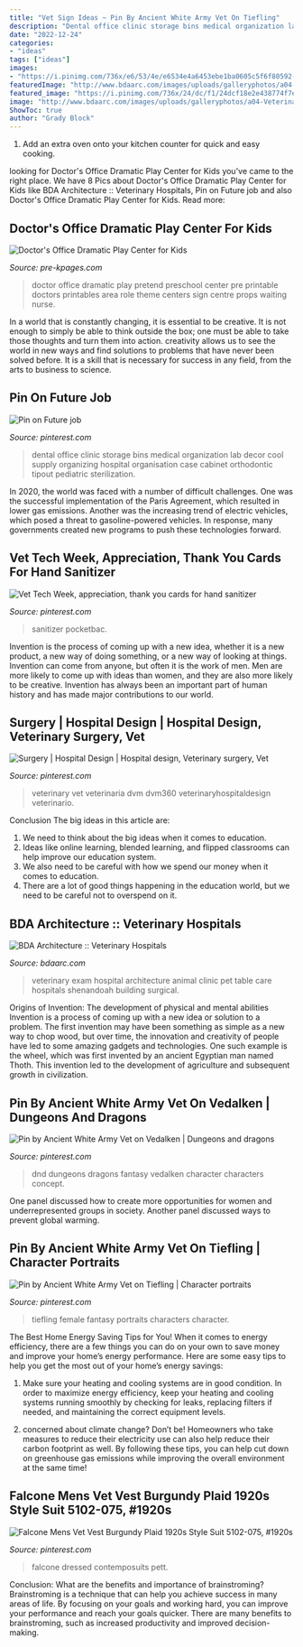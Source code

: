 ```yaml
---
title: "Vet Sign Ideas ~ Pin By Ancient White Army Vet On Tiefling"
description: "Dental office clinic storage bins medical organization lab decor cool supply organizing hospital organisation case cabinet orthodontic tipout pediatric sterilization"
date: "2022-12-24"
categories:
- "ideas"
tags: ["ideas"]
images:
- "https://i.pinimg.com/736x/e6/53/4e/e6534e4a6453ebe1ba0605c5f6f80592--pet-hospital-clinic-design.jpg"
featuredImage: "http://www.bdaarc.com/images/uploads/galleryphotos/a04-Veterinary-Exam-Room.jpg"
featured_image: "https://i.pinimg.com/736x/24/dc/f1/24dcf18e2e438774f7e6ca257bd846e3.jpg"
image: "http://www.bdaarc.com/images/uploads/galleryphotos/a04-Veterinary-Exam-Room.jpg"
ShowToc: true
author: "Grady Block"
---
```



1. Add an extra oven onto your kitchen counter for quick and easy cooking.

	

		
looking for Doctor&#039;s Office Dramatic Play Center for Kids you've came to the right place. We have 8 Pics about Doctor&#039;s Office Dramatic Play Center for Kids like BDA Architecture :: Veterinary Hospitals, Pin on Future job and also Doctor&#039;s Office Dramatic Play Center for Kids. Read more:
		
    
## Doctor&#039;s Office Dramatic Play Center For Kids

<img loading=lazy src="https://s28301.pcdn.co/wp-content/uploads/2012/02/Pretend-Doctor-Office-Preschool.jpg" onerror="this.onerror=null;this.src='https://tse1.mm.bing.net/th?id=OIP.LkS5vv0Mbr5NVfcAwovlKwHaLI&amp;pid=15.1';" alt="Doctor&#039;s Office Dramatic Play Center for Kids">

_Source: pre-kpages.com_

>doctor office dramatic play pretend preschool center pre printable doctors printables area role theme centers sign centre props waiting nurse. 

	

In a world that is constantly changing, it is essential to be creative. It is not enough to simply be able to think outside the box; one must be able to take those thoughts and turn them into action. creativity allows us to see the world in new ways and find solutions to problems that have never been solved before. It is a skill that is necessary for success in any field, from the arts to business to science.

    
## Pin On Future Job

<img loading=lazy src="https://i.pinimg.com/736x/4a/77/d1/4a77d177a5968075dbfc05a2562e0605.jpg" onerror="this.onerror=null;this.src='https://tse2.mm.bing.net/th?id=OIP.UNf8UMhLugsQVj5w9YvwdQHaJ7&amp;pid=15.1';" alt="Pin on Future job">

_Source: pinterest.com_

>dental office clinic storage bins medical organization lab decor cool supply organizing hospital organisation case cabinet orthodontic tipout pediatric sterilization. 

	

In 2020, the world was faced with a number of difficult challenges. One was the successful implementation of the Paris Agreement, which resulted in lower gas emissions. Another was the increasing trend of electric vehicles, which posed a threat to gasoline-powered vehicles. In response, many governments created new programs to push these technologies forward. 

    
## Vet Tech Week, Appreciation, Thank You Cards For Hand Sanitizer

<img loading=lazy src="https://i.pinimg.com/736x/c2/86/3e/c2863e1555c6d50cad39f4eae662f494.jpg" onerror="this.onerror=null;this.src='https://tse1.mm.bing.net/th?id=OIP.j--TjWA_QpgcwQvnNfDj-AHaJ3&amp;pid=15.1';" alt="Vet Tech Week, appreciation, thank you cards for hand sanitizer">

_Source: pinterest.com_

>sanitizer pocketbac. 

	

Invention is the process of coming up with a new idea, whether it is a new product, a new way of doing something, or a new way of looking at things. Invention can come from anyone, but often it is the work of men. Men are more likely to come up with ideas than women, and they are also more likely to be creative. Invention has always been an important part of human history and has made major contributions to our world.

    
## Surgery | Hospital Design | Hospital Design, Veterinary Surgery, Vet

<img loading=lazy src="https://i.pinimg.com/736x/e6/53/4e/e6534e4a6453ebe1ba0605c5f6f80592--pet-hospital-clinic-design.jpg" onerror="this.onerror=null;this.src='https://tse4.mm.bing.net/th?id=OIP.xB1Cvd9ftmrIhBc-3NfwEwHaFS&amp;pid=15.1';" alt="Surgery | Hospital Design | Hospital design, Veterinary surgery, Vet">

_Source: pinterest.com_

>veterinary vet veterinaria dvm dvm360 veterinaryhospitaldesign veterinario. 

	

Conclusion
The big ideas in this article are:
1. We need to think about the big ideas when it comes to education.
2. Ideas like online learning, blended learning, and flipped classrooms can help improve our education system.
3. We also need to be careful with how we spend our money when it comes to education.
4. There are a lot of good things happening in the education world, but we need to be careful not to overspend on it.

    
## BDA Architecture :: Veterinary Hospitals

<img loading=lazy src="http://www.bdaarc.com/images/uploads/galleryphotos/a04-Veterinary-Exam-Room.jpg" onerror="this.onerror=null;this.src='https://tse3.mm.bing.net/th?id=OIP.can5o1fF0qBnBM-JXdhUiwHaE8&amp;pid=15.1';" alt="BDA Architecture :: Veterinary Hospitals">

_Source: bdaarc.com_

>veterinary exam hospital architecture animal clinic pet table care hospitals shenandoah building surgical. 

	

Origins of Invention: The development of physical and mental abilities
Invention is a process of coming up with a new idea or solution to a problem. The first invention may have been something as simple as a new way to chop wood, but over time, the innovation and creativity of people have led to some amazing gadgets and technologies. One such example is the wheel, which was first invented by an ancient Egyptian man named Thoth. This invention led to the development of agriculture and subsequent growth in civilization.

    
## Pin By Ancient White Army Vet On Vedalken | Dungeons And Dragons

<img loading=lazy src="https://i.pinimg.com/736x/24/dc/f1/24dcf18e2e438774f7e6ca257bd846e3.jpg" onerror="this.onerror=null;this.src='https://tse3.mm.bing.net/th?id=OIP.wR90aO0QdvKSma8an48_2gAAAA&amp;pid=15.1';" alt="Pin by Ancient White Army Vet on Vedalken | Dungeons and dragons">

_Source: pinterest.com_

>dnd dungeons dragons fantasy vedalken character characters concept. 

	

One panel discussed how to create more opportunities for women and underrepresented groups in society. Another panel discussed ways to prevent global warming.

    
## Pin By Ancient White Army Vet On Tiefling | Character Portraits

<img loading=lazy src="https://i.pinimg.com/736x/69/b9/25/69b92595dbe29d129304e41aa3728b50.jpg" onerror="this.onerror=null;this.src='https://tse4.mm.bing.net/th?id=OIP.BhBJm9KSQuAXUO-j0ikTpQAAAA&amp;pid=15.1';" alt="Pin by Ancient White Army Vet on Tiefling | Character portraits">

_Source: pinterest.com_

>tiefling female fantasy portraits characters character. 

	

The Best Home Energy Saving Tips for You!
When it comes to energy efficiency, there are a few things you can do on your own to save money and improve your home’s energy performance. Here are some easy tips to help you get the most out of your home’s energy savings:
1. Make sure your heating and cooling systems are in good condition. In order to maximize energy efficiency, keep your heating and cooling systems running smoothly by checking for leaks, replacing filters if needed, and maintaining the correct equipment levels.

2. concerned about climate change? Don’t be! Homeowners who take measures to reduce their electricity use can also help reduce their carbon footprint as well. By following these tips, you can help cut down on greenhouse gas emissions while improving the overall environment at the same time!

    
## Falcone Mens Vet Vest Burgundy Plaid 1920s Style Suit 5102-075, #1920s

<img loading=lazy src="https://i.pinimg.com/736x/df/2f/20/df2f20b51777f17b7bb222e62d49b690.jpg" onerror="this.onerror=null;this.src='https://tse1.mm.bing.net/th?id=OIP.eJp-d9t1VqrQUKjpHusb7AHaMo&amp;pid=15.1';" alt="Falcone Mens Vet Vest Burgundy Plaid 1920s Style Suit 5102-075, #1920s">

_Source: pinterest.com_

>falcone dressed contemposuits pett. 

	

Conclusion: What are the benefits and importance of brainstroming?
Brainstroming is a technique that can help you achieve success in many areas of life. By focusing on your goals and working hard, you can improve your performance and reach your goals quicker. There are many benefits to brainstroming, such as increased productivity and improved decision-making.

